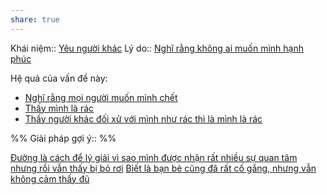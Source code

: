 ```yaml
---
share: true
---
```

Khái niệm:: [Yêu người khác](../../T%E1%BB%AB%20%C4%91i%E1%BB%83n/Trung%20t%C3%ADnh/Y%C3%AAu%20ng%C6%B0%E1%BB%9Di%20kh%C3%A1c.md)
Lý do:: [Nghĩ rằng không ai muốn mình hạnh phúc](../Ngh%C4%A9%20r%E1%BA%B1ng%20kh%C3%B4ng%20ai%20mu%E1%BB%91n%20m%C3%ACnh%20h%E1%BA%A1nh%20ph%C3%BAc.md)

Hệ quả của vấn đề này:
- [Nghĩ rằng mọi người muốn mình chết](../Ngh%C4%A9%20r%E1%BA%B1ng%20m%E1%BB%8Di%20ng%C6%B0%E1%BB%9Di%20mu%E1%BB%91n%20m%C3%ACnh%20ch%E1%BA%BFt.md)
- [Thấy mình là rác](../../Sync%20v%E1%BB%9Bi%20vault%20ch%C3%ADnh/C%E1%BA%A3m%20nh%E1%BA%ADn/Th%E1%BA%A5y%20m%C3%ACnh%20l%C3%A0%20r%C3%A1c.md)
- [Thấy người khác đối xử với mình như rác thì là mình là rác](../../Sync%20v%E1%BB%9Bi%20vault%20ch%C3%ADnh/C%E1%BA%A3m%20nh%E1%BA%ADn/Th%E1%BA%A5y%20ng%C6%B0%E1%BB%9Di%20kh%C3%A1c%20%C4%91%E1%BB%91i%20x%E1%BB%AD%20v%E1%BB%9Bi%20m%C3%ACnh%20nh%C6%B0%20r%C3%A1c%20th%C3%AC%20l%C3%A0%20m%C3%ACnh%20l%C3%A0%20r%C3%A1c.md)


%%
Giải pháp gợi ý:: 
%%


[Đường là cách để lý giải vì sao mình được nhận rất nhiều sự quan tâm nhưng rồi vẫn thấy bị bỏ rơi](../../Sync%20v%E1%BB%9Bi%20vault%20ch%C3%ADnh/%C4%90%C6%B0%E1%BB%9Dng,%20n%C4%83ng%20l%C6%B0%E1%BB%A3ng/%C4%90%C6%B0%E1%BB%9Dng%20l%C3%A0%20c%C3%A1ch%20%C4%91%E1%BB%83%20l%C3%BD%20gi%E1%BA%A3i%20v%C3%AC%20sao%20m%C3%ACnh%20%C4%91%C6%B0%E1%BB%A3c%20nh%E1%BA%ADn%20r%E1%BA%A5t%20nhi%E1%BB%81u%20s%E1%BB%B1%20quan%20t%C3%A2m%20nh%C6%B0ng%20r%E1%BB%93i%20v%E1%BA%ABn%20th%E1%BA%A5y%20b%E1%BB%8B%20b%E1%BB%8F%20r%C6%A1i.md)
[Biết là bạn bè cũng đã rất cố gắng, nhưng vẫn không cảm thấy đủ](../../Sync%20v%E1%BB%9Bi%20vault%20ch%C3%ADnh/C%E1%BA%A3m%20nh%E1%BA%ADn/Bi%E1%BA%BFt%20l%C3%A0%20b%E1%BA%A1n%20b%C3%A8%20c%C5%A9ng%20%C4%91%C3%A3%20r%E1%BA%A5t%20c%E1%BB%91%20g%E1%BA%AFng,%20nh%C6%B0ng%20v%E1%BA%ABn%20kh%C3%B4ng%20c%E1%BA%A3m%20th%E1%BA%A5y%20%C4%91%E1%BB%A7.md)
